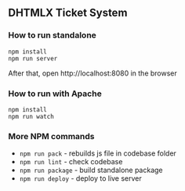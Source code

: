 DHTMLX Ticket System
-------------------------

### How to run standalone

```
npm install
npm run server
```

After that, open http://localhost:8080 in the browser


### How to run with Apache

```
npm install
npm run watch
```


### More NPM commands

- `npm run pack` - rebuilds js file in codebase folder
- `npm run lint` - check codebase
- `npm run package` - build standalone package
- `npm run deploy` - deploy to live server